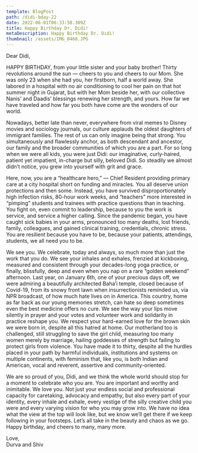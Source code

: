 ```yaml
---
template: BlogPost
path: /didi-bday-22
date: 2022-06-01T06:33:58.309Z
title: Happy Birthday Dr. Didi!
metaDescription: Happy Birthday Dr. Didi!
thumbnail: /assets/IMG_0468.JPG
---
```

Dear Didi,

HAPPY BIRTHDAY, from your little sister and your baby brother! Thirty revolutions around the sun — cheers to you and cheers to our Mom. She was only 23 when she had you, her firstborn, half a world away. She labored in a hospital with no air conditioning to cool her pain on that hot summer night in Gujarat, but with her Mom beside her, with our collective Nanis’ and Daadis’ blessings renewing her strength, and yours. How far we have traveled and how far you both have come are the wonders of our world.

Nowadays, better late than never, everywhere from viral memes to Disney movies and sociology journals, our culture applauds the oldest daughters of immigrant families. The rest of us can only imagine being that strong. You simultaneously and flawlessly anchor, as both descendant and ancestor, our family and the broader communities of which you are a part. For so long when we were all kids, you were just Didi: our imaginative, curly-haired, patient yet impatient, in-charge but silly, beloved Didi. So steadily we almost didn’t notice, you grew into yourself with grit and grace.

Here, now, you are a “healthcare hero,” — Chief Resident providing primary care at a city hospital short on funding and miracles. You all deserve union protections and then some. Instead, you have survived disproportionately high infection risks, 80-hour work weeks, and “teachers” more interested in “pimping” students and trainees with practice questions than in teaching. You fight on, even commit to leadership, because to you the work is service, and service a higher calling. Since the pandemic began, you have caught sick babies in your arms, pronounced too many deaths, lost friends, family, colleagues, and gained clinical training, credentials, chronic stress. You are resilient because you have to be, because your patients, attendings, students, we all need you to be.

We see you. We celebrate, today and always, so much more than just the work that you do. We see your inhales and exhales, frenzied at kickboxing, measured and consistent through your decades-long yoga practice, or finally, blissfully, deep and even when you nap on a rare “golden weekend” afternoon. Last year, on January 6th, one of your precious days off, we were admiring a beautifully architected Baha’i temple, closed because of Covid-19, from its snowy front lawn when insurrectionists reminded us, via NPR broadcast, of how much hate lives on in America. This country, home as far back as our young memories stretch, can hate so deep sometimes even the best medicine offers no cure. We see the way your lips move silently in prayer and your votes and volunteer work and solidarity in practice reshape you. We respect your hard-earned love for the brown skin we were born in, despite all this hatred at home. Our motherland too is challenged, still struggling to save the girl child, measuring too many women merely by marriage, hailing goddesses of strength but failing to protect girls from violence. You have made it to thirty, despite all the hurdles placed in your path by harmful individuals, institutions and systems on multiple continents, with feminism that, like you, is both Indian and American, vocal and reverent, assertive and community-oriented.

We are so proud of you, Didi, and we think the whole world should stop for a moment to celebrate who you are. You are important and worthy and inimitable. We love you. Not just your endless social and professional capacity for caretaking, advocacy and empathy, but also every part of your identity, every inhale and exhale, every vestige of the silly creative child you were and every varying vision for who you may grow into. We have no idea what the view at the top will look like, but we know we’ll get there if we keep following in your footsteps. Let’s all take in the beauty and chaos as we go. Happy birthday, and cheers to many, many more.

Love,\
Durva and Shiv
